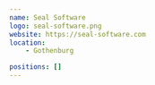 ```yaml
---
name: Seal Software
logo: seal-software.png
website: https://seal-software.com
location: 
    - Gothenburg

positions: []
---
```

